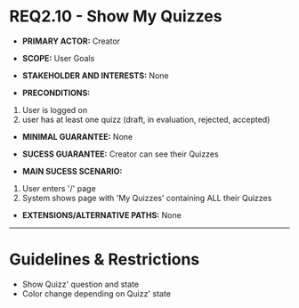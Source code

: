 # REQ2.10 - Show My Quizzes

- **PRIMARY ACTOR:** Creator

- **SCOPE:** User Goals

- **STAKEHOLDER AND INTERESTS:** None

- **PRECONDITIONS:**
1. User is logged on
2. user has at least one quizz (draft, in evaluation, rejected, accepted)

- **MINIMAL GUARANTEE:** None

- **SUCESS GUARANTEE:** Creator can see their Quizzes

- **MAIN SUCESS SCENARIO:** 
1. User enters '/' page
2. System shows page with 'My Quizzes' containing ALL their Quizzes

- **EXTENSIONS/ALTERNATIVE PATHS:** None

---

# Guidelines & Restrictions

- Show Quizz' question and state
- Color change depending on Quizz' state
